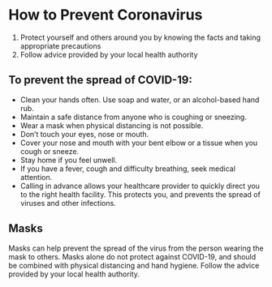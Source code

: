 # How to Prevent Coronavirus
1. Protect yourself and others around you by knowing the facts and taking appropriate precautions
2. Follow advice provided by your local health authority

## To prevent the spread of COVID-19:
* Clean your hands often. Use soap and water, or an alcohol-based hand rub.
* Maintain a safe distance from anyone who is coughing or sneezing.
* Wear a mask when physical distancing is not possible.
* Don’t touch your eyes, nose or mouth.
* Cover your nose and mouth with your bent elbow or a tissue when you cough or sneeze.
* Stay home if you feel unwell.
* If you have a fever, cough and difficulty breathing, seek medical attention.
* Calling in advance allows your healthcare provider to quickly direct you to the right health facility. This protects you, and prevents the spread of viruses and other infections.

## Masks
Masks can help prevent the spread of the virus from the person wearing the mask to others. Masks alone do not protect against COVID-19, and should be combined with physical distancing and hand hygiene. Follow the advice provided by your local health authority.
